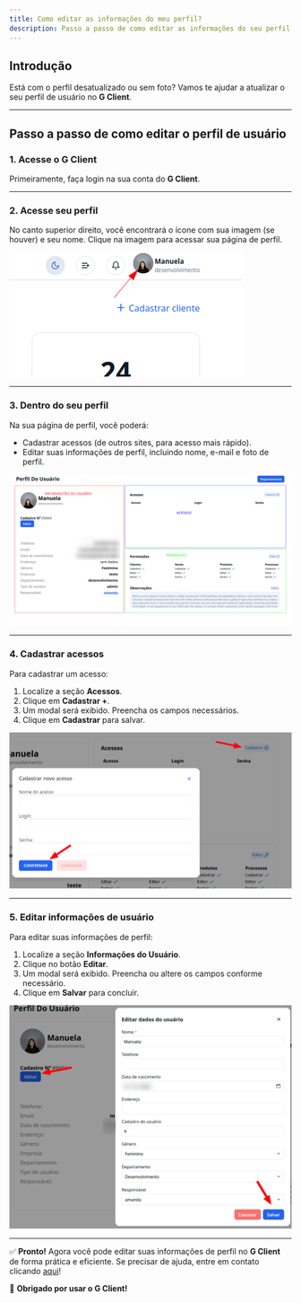 ```yaml
---
title: Como editar as informações do meu perfil?
description: Passo a passo de como editar as informações do seu perfil.
---
```


## Introdução

Está com o perfil desatualizado ou sem foto? Vamos te ajudar a atualizar o seu perfil de usuário no **G Client**.

---

## Passo a passo de como editar o perfil de usuário

### 1. Acesse o G Client

Primeiramente, faça login na sua conta do **G Client**.

---

### 2. Acesse seu perfil

No canto superior direito, você encontrará o ícone com sua imagem (se houver) e seu nome. Clique na imagem para acessar sua página de perfil.

![Exemplo descrito acima](./img/update-user-information/example-01.png)

---

### 3. Dentro do seu perfil

Na sua página de perfil, você poderá:

- Cadastrar acessos (de outros sites, para acesso mais rápido).
- Editar suas informações de perfil, incluindo nome, e-mail e foto de perfil.

![Exemplo descrito acima](./img/update-user-information/example-02.png)

---

### 4. Cadastrar acessos

Para cadastrar um acesso:

1. Localize a seção **Acessos**.
2. Clique em **Cadastrar +**.
3. Um modal será exibido. Preencha os campos necessários.
4. Clique em **Cadastrar** para salvar.

![Exemplo descrito acima](./img/update-user-information/example-03.png)

---

### 5. Editar informações de usuário

Para editar suas informações de perfil:

1. Localize a seção **Informações do Usuário**.
2. Clique no botão **Editar**.
3. Um modal será exibido. Preencha ou altere os campos conforme necessário.
4. Clique em **Salvar** para concluir.

![Exemplo descrito acima](./img/update-user-information/example-04.png)

---

✅ **Pronto!** Agora você pode editar suas informações de perfil no **G Client** de forma prática e eficiente. Se precisar de ajuda, entre em contato clicando [aqui](https://api.whatsapp.com/send?phone=5544997046569&text=Preciso%20de%20ajuda%20sobre%20um%20tutorial)!

🎉 **Obrigado por usar o G Client!**
